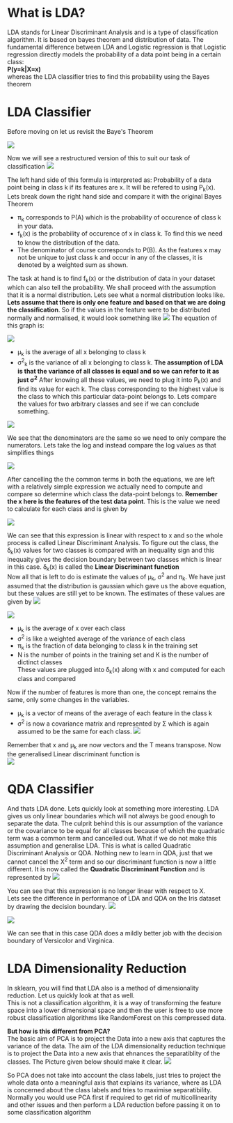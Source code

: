 # What is LDA?

LDA stands for Linear Discriminant Analysis and is a type of classification algorithm. It is based on bayes theorem and distribution of data. The fundamental difference between LDA and Logistic regression is that Logistic regression directly models the probability of a data point being in a certain class:<br />
**P(y=k|X=x)** <br />
whereas the LDA classifier tries to find this probability using the Bayes theorem

# LDA Classifier
Before moving on let us revisit the Baye's Theorem

![](Images/Bayes_simple.PNG)



Now we will see a restructured version of this to suit our task of classification
![](Images/Bayes.PNG)

The left hand side of this formula is interpreted as: Probability of a data point being in class k if its features are x. It will be refered to using P<sub>k</sub>(x).<br />
Lets break down the right hand side and compare it with the original Bayes Theorem
* π<sub>k</sub> corresponds to P(A) which is the probability of occurence of class k in your data.
* f<sub>k</sub>(x) is the probability of occurence of x in class k. To find this we need to know the distribution of the data.
* The denominator of course corresponds to P(B). As the features x may not be unique to just class k and occur in any of the classes,
  it is denoted by a weighted sum as shown.

The task at hand is to find f<sub>k</sub>(x) or the distribution of data in your dataset which can also tell the probability. We shall proceed with the assumption that it is a normal distribution. Lets see what a normal distribution looks like.
**Lets assume that there is only one feature and based on that we are doing the classification**. So if the values in the feature were to be distributed normally and normalised, it would look something like
![](Images/normal_graph.png)
The equation of this graph is:

![](Images/normal_eqn.PNG)

* μ<sub>k</sub> is the average of all x belonging to class k
* σ<sup>2</sup><sub>k</sub> is the variance of all x belonging to class k. **The assumption of LDA is that the variance of all classes is equal and so we can refer to it as just σ<sup>2</sup>**
After knowing all these values, we need to plug it into P<sub>k</sub>(x) and find its value for each k. The class corresponding to the highest value is the class to which this particular data-point belongs to. Lets compare the values for two arbitrary classes and see if we can conclude something.

![](Images/img1.jpg)

We see that the denominators are the same so we need to only compare the numerators. Lets take the log and instead compare the log values as that simplifies things

![](Images/img2.jpg)

After cancelling the the common terms in both the equations, we are left with a relatively simple expression we actually need to compute and compare so determine which class the data-point belongs to. **Remember the x here is the features of the test data point**. This is the value we need to calculate for each class and is given by

![](Images/img3.PNG)

We can see that this expression is linear with respect to x and so the whole process is called Linear Discriminant Analysis. To figure out the class, the ẟ<sub>k</sub>(x) values for two classes is compared with an inequality sign and this inequaity gives the decision boundary between two classes which is linear in this case. ẟ<sub>k</sub>(x) is called the **Linear Discriminant function**<br />
Now all that is left to do is estimate the values of μ<sub>k</sub>, σ<sup>2</sup> and π<sub>k</sub>. We have just assumed that the distribution is gaussian which gave us the above equation, but these values are still yet to be known. The estimates of these values are given by
![](Images/estimates1.PNG)

![](Images/estimates2.PNG)
* μ<sub>k</sub> is the average of x over each class
* σ<sup>2</sup> is like a weighted average of the variance of each class
* π<sub>k</sub> is the fraction of data belonging to class k in the training set
* N is the number of points in the training set and K is the number of dictinct classes<br />
These values are plugged into ẟ<sub>k</sub>(x) along with x and computed for each class and compared<br />

Now if the number of features is more than one, the concept remains the same, only some changes in the variables.<br />
* μ<sub>k</sub> is a vector of means of the average of each feature in the class k
* σ<sup>2</sup> is now a covariance matrix and represented by Σ which is again assumed to be the same for each class.
![](Images/covariance.jpg)

Remember that x and μ<sub>k</sub> are now vectors and the T means transpose. Now the generalised Linear discriminant function is  
![](Images/LDF.PNG)

# QDA Classifier
And thats LDA done. Lets quickly look at something more interesting. LDA gives us only linear boundaries which will not always be good enough to separate the data. The culprit behind this is our assumption of the variance or the covariance to be equal for all classes because of which the quadratic term was a common term and cancelled out. What if we do not make this assumption and generalise LDA. This is what is called Quadratic Discriminant Analysis or QDA.
Nothing new to learn in QDA, just that we cannot cancel the X<sup>2</sup> term and so our discriminant function is now a little different. It is now called the **Quadratic Discriminant Function** and is represented by 
![](Images/QDF.PNG)

You can see that this expression is no longer linear with respect to X.<br />
Lets see the difference in performance of LDA and QDA on the Iris dataset by drawing the decision boundary.
![](Images/LDA_Iris.PNG)

![](Images/QDA_Iris.PNG)

We can see that in this case QDA does a mildly better job with the decision boundary of Versicolor and Virginica.

# LDA Dimensionality Reduction
In sklearn, you will find that LDA also is a method of dimensionality reduction. Let us quickly look at that as well.<br />
This is not a classification algorithm, it is a way of transforming the feature space into a lower dimensional space and then the user is free to use more robust classification algorithms like RandomForest on this compressed data.<br />

**But how is this different from PCA?**<br />
The basic aim of PCA is to project the Data into a new axis that captures the variance of the data. The aim of the LDA dimensionality reduction technique is to project the Data into a new axis that ehnances the separatiblity of the classes. The Picture given below should make it clear.
![](Images/LDAvsPCA.PNG)

So PCA does not take into account the class labels, just tries to project the whole data onto a meaningful axis that explains its variance, where as LDA is concerned about the class labels and tries to maximise separatibility. Normally you would use PCA first if required to get rid of multicollinearity and other issues and then perform a LDA reduction before passing it on to some classification algorithm
